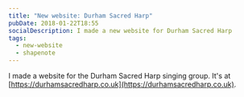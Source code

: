 ```yaml
---
title: "New website: Durham Sacred Harp"
pubDate: 2018-01-22T18:55
socialDescription: I made a new website for Durham Sacred Harp
tags:
  - new-website
  - shapenote
---
```


I made a website for the Durham Sacred Harp singing group. It's at [https://durhamsacredharp.co.uk](https://durhamsacredharp.co.uk).

